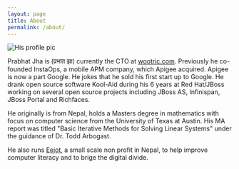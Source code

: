 ```yaml
---
layout: page
title: About
permalink: /about/
---
```


![His profile pic](http://github.com/prabhatjha.png)

Prabhat Jha is (प्रभात झा) currently the CTO at [wootric.com](https://wootric.com/). Previously he co-founded InstaOps, a mobile APM company, which Apigee acquired. Apigee is now a part Google. He jokes that he sold his first start up to Google. He drank open source software Kool-Aid during his 6 years at Red Hat/JBoss working on several open source projects including JBoss AS, Infinispan, JBoss Portal and Richfaces. 

He originally is from Nepal, holds a Masters degree in mathematics with focus on computer science from the University of Texas at Austin. His MA report was titled "Basic Iterative Methods for Solving Linear Systems" under the guidance of Dr. Todd Arbogast. 

He also runs [Eejot](http://eejot.org), a small scale non profit in Nepal, to help improve computer literacy and to brige the digital divide.




